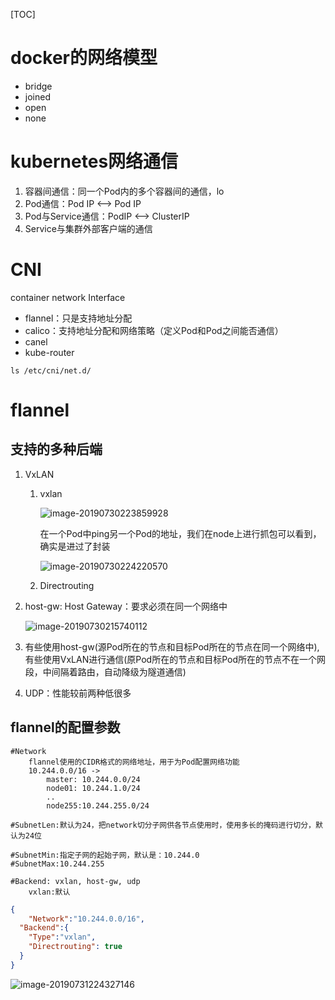 [TOC]

# docker的网络模型

* bridge
* joined
* open
* none

# kubernetes网络通信

1. 容器间通信：同一个Pod内的多个容器间的通信，lo
2. Pod通信：Pod IP <—> Pod IP
3. Pod与Service通信：PodIP <—> ClusterIP
4. Service与集群外部客户端的通信



#  CNI

container network Interface

* flannel：只是支持地址分配
* calico：支持地址分配和网络策略（定义Pod和Pod之间能否通信）
* canel
* kube-router



```shell
ls /etc/cni/net.d/
```



# flannel

## 支持的多种后端

1. VxLAN

   1. vxlan

      ![image-20190730223859928](/Users/chenyansong/Documents/note/images/docker/image-20190730223859928.png)

      在一个Pod中ping另一个Pod的地址，我们在node上进行抓包可以看到，确实是进过了封装

      ![image-20190730224220570](/Users/chenyansong/Documents/note/images/docker/image-20190730224220570.png)

   2. Directrouting

      

2. host-gw: Host Gateway：要求必须在同一个网络中

   ![image-20190730215740112](/Users/chenyansong/Documents/note/images/docker/image-20190730215740112.png)

3. 有些使用host-gw(源Pod所在的节点和目标Pod所在的节点在同一个网络中),有些使用VxLAN进行通信(原Pod所在的节点和目标Pod所在的节点不在一个网段，中间隔着路由，自动降级为隧道通信)

4. UDP：性能较前两种低很多



## flannel的配置参数

```shell
#Network
	flannel使用的CIDR格式的网络地址，用于为Pod配置网络功能
	10.244.0.0/16 ->
		master: 10.244.0.0/24
		node01: 10.244.1.0/24
		..
		node255:10.244.255.0/24
		
#SubnetLen:默认为24，把network切分子网供各节点使用时，使用多长的掩码进行切分，默认为24位

#SubnetMin:指定子网的起始子网，默认是：10.244.0
#SubnetMax:10.244.255

#Backend: vxlan, host-gw, udp
	vxlan:默认
```



```json
{
	"Network":"10.244.0.0/16",
  "Backend":{
    "Type":"vxlan",
    "Directrouting": true
  }
}
```

![image-20190731224327146](/Users/chenyansong/Documents/note/images/docker/image-20190731224327146.png)


